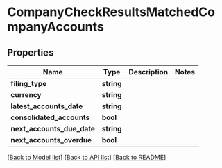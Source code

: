 # CompanyCheckResultsMatchedCompanyAccounts

## Properties
Name | Type | Description | Notes
------------ | ------------- | ------------- | -------------
**filing_type** | **string** |  | 
**currency** | **string** |  | 
**latest_accounts_date** | **string** |  | 
**consolidated_accounts** | **bool** |  | 
**next_accounts_due_date** | **string** |  | 
**next_accounts_overdue** | **bool** |  | 

[[Back to Model list]](../README.md#documentation-for-models) [[Back to API list]](../README.md#documentation-for-api-endpoints) [[Back to README]](../README.md)


